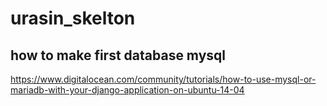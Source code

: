 # urasin_skelton

## how to make first database mysql
https://www.digitalocean.com/community/tutorials/how-to-use-mysql-or-mariadb-with-your-django-application-on-ubuntu-14-04
